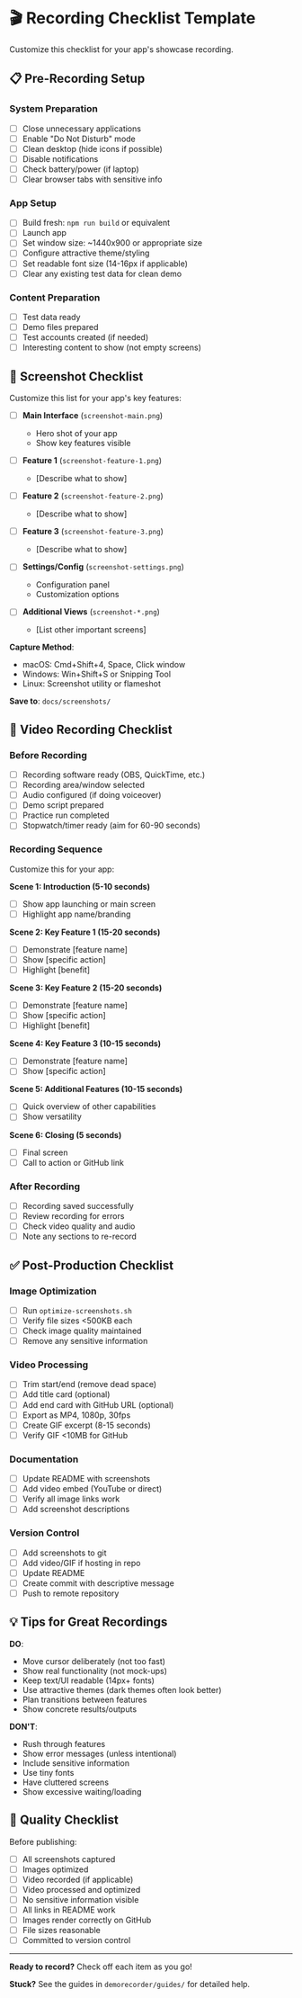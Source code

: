 # 🎬 Recording Checklist Template

Customize this checklist for your app's showcase recording.

## 📋 Pre-Recording Setup

### System Preparation
- [ ] Close unnecessary applications
- [ ] Enable "Do Not Disturb" mode
- [ ] Clean desktop (hide icons if possible)
- [ ] Disable notifications
- [ ] Check battery/power (if laptop)
- [ ] Clear browser tabs with sensitive info

### App Setup
- [ ] Build fresh: `npm run build` or equivalent
- [ ] Launch app
- [ ] Set window size: ~1440x900 or appropriate size
- [ ] Configure attractive theme/styling
- [ ] Set readable font size (14-16px if applicable)
- [ ] Clear any existing test data for clean demo

### Content Preparation
- [ ] Test data ready
- [ ] Demo files prepared
- [ ] Test accounts created (if needed)
- [ ] Interesting content to show (not empty screens)

## 📸 Screenshot Checklist

Customize this list for your app's key features:

- [ ] **Main Interface** (`screenshot-main.png`)
  - Hero shot of your app
  - Show key features visible

- [ ] **Feature 1** (`screenshot-feature-1.png`)
  - [Describe what to show]

- [ ] **Feature 2** (`screenshot-feature-2.png`)
  - [Describe what to show]

- [ ] **Feature 3** (`screenshot-feature-3.png`)
  - [Describe what to show]

- [ ] **Settings/Config** (`screenshot-settings.png`)
  - Configuration panel
  - Customization options

- [ ] **Additional Views** (`screenshot-*.png`)
  - [List other important screens]

**Capture Method**:
- macOS: Cmd+Shift+4, Space, Click window
- Windows: Win+Shift+S or Snipping Tool
- Linux: Screenshot utility or flameshot

**Save to**: `docs/screenshots/`

## 🎥 Video Recording Checklist

### Before Recording
- [ ] Recording software ready (OBS, QuickTime, etc.)
- [ ] Recording area/window selected
- [ ] Audio configured (if doing voiceover)
- [ ] Demo script prepared
- [ ] Practice run completed
- [ ] Stopwatch/timer ready (aim for 60-90 seconds)

### Recording Sequence

Customize this for your app:

**Scene 1: Introduction (5-10 seconds)**
- [ ] Show app launching or main screen
- [ ] Highlight app name/branding

**Scene 2: Key Feature 1 (15-20 seconds)**
- [ ] Demonstrate [feature name]
- [ ] Show [specific action]
- [ ] Highlight [benefit]

**Scene 3: Key Feature 2 (15-20 seconds)**
- [ ] Demonstrate [feature name]
- [ ] Show [specific action]
- [ ] Highlight [benefit]

**Scene 4: Key Feature 3 (10-15 seconds)**
- [ ] Demonstrate [feature name]
- [ ] Show [specific action]

**Scene 5: Additional Features (10-15 seconds)**
- [ ] Quick overview of other capabilities
- [ ] Show versatility

**Scene 6: Closing (5 seconds)**
- [ ] Final screen
- [ ] Call to action or GitHub link

### After Recording
- [ ] Recording saved successfully
- [ ] Review recording for errors
- [ ] Check video quality and audio
- [ ] Note any sections to re-record

## ✅ Post-Production Checklist

### Image Optimization
- [ ] Run `optimize-screenshots.sh`
- [ ] Verify file sizes <500KB each
- [ ] Check image quality maintained
- [ ] Remove any sensitive information

### Video Processing
- [ ] Trim start/end (remove dead space)
- [ ] Add title card (optional)
- [ ] Add end card with GitHub URL (optional)
- [ ] Export as MP4, 1080p, 30fps
- [ ] Create GIF excerpt (8-15 seconds)
- [ ] Verify GIF <10MB for GitHub

### Documentation
- [ ] Update README with screenshots
- [ ] Add video embed (YouTube or direct)
- [ ] Verify all image links work
- [ ] Add screenshot descriptions

### Version Control
- [ ] Add screenshots to git
- [ ] Add video/GIF if hosting in repo
- [ ] Update README
- [ ] Create commit with descriptive message
- [ ] Push to remote repository

## 💡 Tips for Great Recordings

**DO**:
- Move cursor deliberately (not too fast)
- Show real functionality (not mock-ups)
- Keep text/UI readable (14px+ fonts)
- Use attractive themes (dark themes often look better)
- Plan transitions between features
- Show concrete results/outputs

**DON'T**:
- Rush through features
- Show error messages (unless intentional)
- Include sensitive information
- Use tiny fonts
- Have cluttered screens
- Show excessive waiting/loading

## 🎯 Quality Checklist

Before publishing:
- [ ] All screenshots captured
- [ ] Images optimized
- [ ] Video recorded (if applicable)
- [ ] Video processed and optimized
- [ ] No sensitive information visible
- [ ] All links in README work
- [ ] Images render correctly on GitHub
- [ ] File sizes reasonable
- [ ] Committed to version control

---

**Ready to record?** Check off each item as you go!

**Stuck?** See the guides in `demorecorder/guides/` for detailed help.
